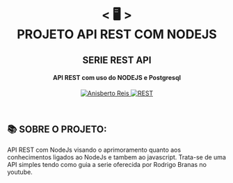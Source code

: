 <h1 align="center">
    < 🖥️ > <br>
PROJETO API REST COM NODEJS
</h1>
    <h2 align="center">
    SERIE REST API
    </h2>
<h4 align="center">
API REST com uso do NODEJS e Postgresql
</h4>
<p align="center">
  <a href="https://github.com/anisberto">
    <img alt="Anisberto Reis" src="https://img.shields.io/badge/Anisberto Reis-DEV-blue">
  </a>
    <a href="https://www.youtube.com/watch?v=Eb9I8KNhYdU&list=RDCMUCkqOofjb7nl6V8vXrIbGtiQ&index=1">
    <img alt="REST" src="https://img.shields.io/badge/REST-BRANAS-RED">
  </a>
</p>
<br>
    
## 📚 SOBRE O PROJETO: 
    
API REST com NodeJs visando o aprimoramento quanto aos conhecimentos ligados ao NodeJs e tambem ao javascript.
Trata-se de uma API simples tendo como guia a serie oferecida por Rodrigo Branas no youtube.
